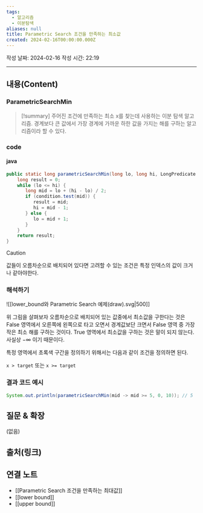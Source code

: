 ```yaml
---
tags:
  - 알고리즘
  - 이분탐색
aliases: null
title: Parametric Search 조건을 만족하는 최소값
created: 2024-02-16T00:00:00.000Z
---
```

작성 날짜: 2024-02-16
작성 시간: 22:19


----
## 내용(Content)
### ParametricSearchMin

>[!summary]
>주어진 조건에 만족하는 최소 x를 찾는데 사용하는 이분 탐색 알고리즘. 경계보다 큰 값에서 가장 경계에 가까운 하한 값을 가지는 해를 구하는 알고리즘이라 할 수 있다.

### code
#### java
```java
public static long parametricSearchMin(long lo, long hi, LongPredicate condition) {  
    long result = 0;  
    while (lo <= hi) {  
       long mid = lo + (hi - lo) / 2;  
       if (condition.test(mid)) {  
          result = mid;  
          hi = mid - 1;  
       } else {  
          lo = mid + 1;  
       }  
    }  
    return result;  
}
```

>[!caution]
>값들이 오름차순으로 배치되어 있다면 고려할 수 있는 조건은 특정 인덱스의 값이 크거나 같아야한다.

### 해석하기

![[lower_bound와 Parametric Search 예제(draw).svg|500]]

위 그림을 살펴보자 오름차순으로 배치되어 있는 값중에서 최소값을 구한다는 것은 False 영역에서 오른쪽에 왼쪽으로 타고 오면서 경계값보단 크면서 False 영역 중 가장 작은 최소 해를 구하는 것이다. True 영역에서 최소값을 구하는 것은 말이 되지 않는다. 사실상 $-\infty$ 이기 때문이다. 

특정 영역에서 초록색 구간을 정의하기 위해서는 다음과 같이 조건을 정의하면 된다.

`x > target` 또는 `x >= target`


### 결과 코드 예시
```java
System.out.println(parametricSearchMin(mid -> mid >= 5, 0, 10)); // 5
```
## 질문 & 확장

(없음)

## 출처(링크)


## 연결 노트
- [[Parametric Search 조건을 만족하는 최대값]]
- [[lower bound]]
- [[upper bound]]










